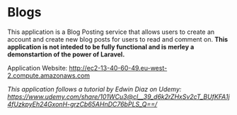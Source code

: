 # Blogs

This application is a Blog Posting service that allows users to create an account and create new blog posts for users to read and comment on.
**This application is not inteded to be fully functional and is merley a demonstartion of the power of Laravel.**

Application Website: http://ec2-13-40-60-49.eu-west-2.compute.amazonaws.com

*This application follows a tutorial by Edwin Diaz on Udemy: https://www.udemy.com/share/101WCu3@cl__39_d6k2rZHxSv2cT_BUfKFA1j4fUzkpyEh24GxonH-grzCb65AHnDC76bPLS_Q==/*